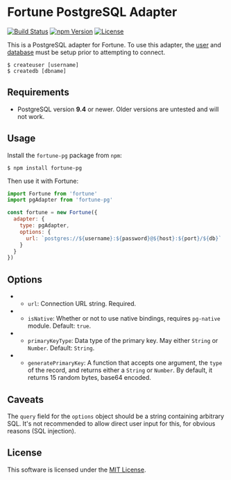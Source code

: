 # Fortune PostgreSQL Adapter

[![Build Status](https://img.shields.io/travis/daliwali/fortune-pg/master.svg?style=flat-square)](https://travis-ci.org/daliwali/fortune-pg)
[![npm Version](https://img.shields.io/npm/v/fortune-pg.svg?style=flat-square)](https://www.npmjs.com/package/fortune-pg)
[![License](https://img.shields.io/npm/l/fortune-pg.svg?style=flat-square)](https://raw.githubusercontent.com/daliwali/fortune-pg/master/LICENSE)

This is a PostgreSQL adapter for Fortune. To use this adapter, the [user](http://www.postgresql.org/docs/9.1/static/app-createuser.html) and [database](http://www.postgresql.org/docs/9.4/static/app-createdb.html) must be setup prior to attempting to connect.

```
$ createuser [username]
$ createdb [dbname]
```


## Requirements

- PostgreSQL version **9.4** or newer. Older versions are untested and will not work.


## Usage

Install the `fortune-pg` package from `npm`:

```
$ npm install fortune-pg
```

Then use it with Fortune:

```js
import Fortune from 'fortune'
import pgAdapter from 'fortune-pg'

const fortune = new Fortune({
  adapter: {
    type: pgAdapter,
    options: {
      url: `postgres://${username}:${password}@${host}:${port}/${db}`
    }
  }
})
```


## Options

 * - `url`: Connection URL string. Required.
 * - `isNative`: Whether or not to use native bindings, requires `pg-native` module. Default: `true`.
 * - `primaryKeyType`: Data type of the primary key. May either `String` or `Number`. Default: `String`.
 * - `generatePrimaryKey`: A function that accepts one argument, the `type` of the record, and returns either a `String` or `Number`. By default, it returns 15 random bytes, base64 encoded.


## Caveats

The `query` field for the `options` object should be a string containing arbitrary SQL. It's not recommended to allow direct user input for this, for obvious reasons (SQL injection).


## License

This software is licensed under the [MIT License](//github.com/daliwali/fortune-pg/blob/master/LICENSE).
